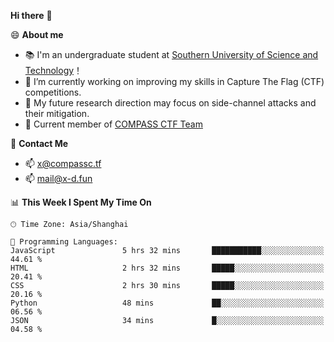 **Hi there** 👋


😄 **About me**

- 📚 I'm an undergraduate student at [Southern University of Science and Technology](https://www.sustech.edu.cn)！
- 🌱 I’m currently working on improving my skills in Capture The Flag (CTF) competitions.
- 🔭 My future research direction may focus on side-channel attacks and their mitigation.
- 🚩 Current member of [COMPASS CTF Team](https://blog.compassc.tf/) 

👋 **Contact Me**

- 📫 [x@compassc.tf](mailto:x@compassc.tf)
- 📫 [mail@x-d.fun](mailto:mail@x-d.fun)


<!--START_SECTION:waka-->
📊 **This Week I Spent My Time On** 

```text
🕑︎ Time Zone: Asia/Shanghai

💬 Programming Languages: 
JavaScript               5 hrs 32 mins       ███████████░░░░░░░░░░░░░░   44.61 % 
HTML                     2 hrs 32 mins       █████░░░░░░░░░░░░░░░░░░░░   20.41 % 
CSS                      2 hrs 30 mins       █████░░░░░░░░░░░░░░░░░░░░   20.16 % 
Python                   48 mins             ██░░░░░░░░░░░░░░░░░░░░░░░   06.56 % 
JSON                     34 mins             █░░░░░░░░░░░░░░░░░░░░░░░░   04.58 % 
```


<!--END_SECTION:waka-->
